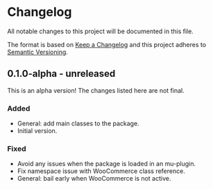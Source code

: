 # Changelog

All notable changes to this project will be documented in this file.

The format is based on [Keep a Changelog](https://keepachangelog.com/en/1.0.0/)
and this project adheres to [Semantic Versioning](https://semver.org/spec/v2.0.0.html).

## 0.1.0-alpha - unreleased

This is an alpha version! The changes listed here are not final.

### Added
- General: add main classes to the package.
- Initial version.

### Fixed
- Avoid any issues when the package is loaded in an mu-plugin.
- Fix namespace issue with WooCommerce class reference.
- General: bail early when WooCommerce is not active.

